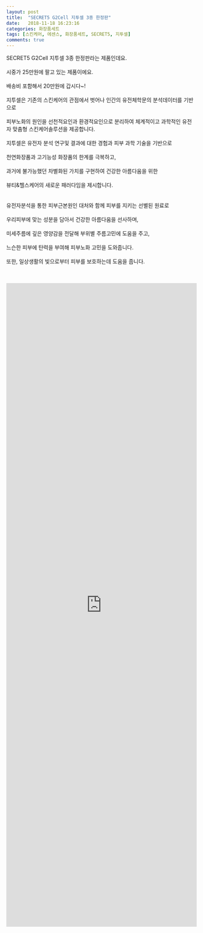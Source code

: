 ```yaml
---
layout: post
title:  "SECRET5 G2Cell 지투셀 3종 한정판"
date:   2018-11-18 16:23:16
categories: 화장품세트
tags: [스킨케어, 에센스, 화장품세트, SECRET5, 지투셀]
comments: true
---
```


SECRET5 G2Cell 지투셀 3종 한정판라는 제품인데요. <br>
<br>
시중가 25만원에 팔고 있는 제품이에요. <br>
<br>
배송비 포함해서 20만원에 갑시다~!<br>
<br>
지투셀은 기존의 스킨케어의 관점에서 벗어나 인간의 유전체학문의 분석데이터를 기반으로 <br>
<br>
피부노화의 원인을 선천적요인과 환경적요인으로 분리하여 체계적이고 과학적인 유전자 맞춤형 스킨케어솔루션을 제공합니다. <br>
<br>
지투셀은 유전자 분석 연구및 결과에 대한 경험과 피부 과학 기술을 기반으로 <br>
<br>
천연화장품과 고기능성 화장품의 한계를 극복하고, <br>
<br>
과거에 불가능했던 차별화된 가치를 구현하여 건강한 아름다움을 위한 <br>
<br>
뷰티&헬스케어의 새로운 패러다임을 제시합니다.<br>
<br><br>
유전자분석을 통한 피부근본원인 대처와 함께 피부를 지키는 선별된 원료로 <br>
<br>
우리피부에 맞는 성분을 담아서 건강한 아름다움을 선사하며,<br>
<br>
미세주름에 깊은 영양감을 전달해 부위별 주름고민에 도움을 주고, <br>
<br>
느슨한 피부에 탄력을 부여해 피부노화 고민을 도와줍니다. <br>
<br>
또한, 일상생활의 빛으로부터 피부를 보호하는데 도움을 줍니다.<br>
<br>
<img class="image" src="https://2.bp.blogspot.com/-d3RLdkkg9Ak/XAqa3nDmOBI/AAAAAAAABCE/znpQ_oMjKkorHR-UInQbnL9l6Tos65M8wCLcBGAs/s320/20181208_010658.jpg" alt=""/>
<br>
<img class="image" src="http://nbbang.co.kr/data/webedit/20181108145506_dzpijbbq.jpg" alt=""/>  
<br>
<iframe src="https://docs.google.com/forms/d/e/1FAIpQLSeEvIXBvCibZhGjtmeVozOvMckfcy5ZRYP0FBEAoO96K635dg/viewform?embedded=true" width="100%" height="1702" frameborder="0" marginheight="0" marginwidth="0">로드 중...</iframe>